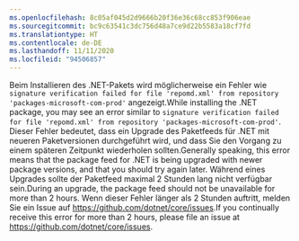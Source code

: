 ```yaml
---
ms.openlocfilehash: 8c05af045d2d9666b20f36e36c68cc853f906eae
ms.sourcegitcommit: bc9c63541c3dc756d48a7ce9d22b5583a18cf7fd
ms.translationtype: HT
ms.contentlocale: de-DE
ms.lasthandoff: 11/11/2020
ms.locfileid: "94506857"
---
```


<span data-ttu-id="c0d95-101">Beim Installieren des .NET-Pakets wird möglicherweise ein Fehler wie `signature verification failed for file 'repomd.xml' from repository 'packages-microsoft-com-prod'` angezeigt.</span><span class="sxs-lookup"><span data-stu-id="c0d95-101">While installing the .NET package, you may see an error similar to `signature verification failed for file 'repomd.xml' from repository 'packages-microsoft-com-prod'`.</span></span> <span data-ttu-id="c0d95-102">Dieser Fehler bedeutet, dass ein Upgrade des Paketfeeds für .NET mit neueren Paketversionen durchgeführt wird, und dass Sie den Vorgang zu einem späteren Zeitpunkt wiederholen sollten.</span><span class="sxs-lookup"><span data-stu-id="c0d95-102">Generally speaking, this error means that the package feed for .NET is being upgraded with newer package versions, and that you should try again later.</span></span> <span data-ttu-id="c0d95-103">Während eines Upgrades sollte der Paketfeed maximal 2 Stunden lang nicht verfügbar sein.</span><span class="sxs-lookup"><span data-stu-id="c0d95-103">During an upgrade, the package feed should not be unavailable for more than 2 hours.</span></span> <span data-ttu-id="c0d95-104">Wenn dieser Fehler länger als 2 Stunden auftritt, melden Sie ein Issue auf <https://github.com/dotnet/core/issues>.</span><span class="sxs-lookup"><span data-stu-id="c0d95-104">If you continually receive this error for more than 2 hours, please file an issue at <https://github.com/dotnet/core/issues>.</span></span>
